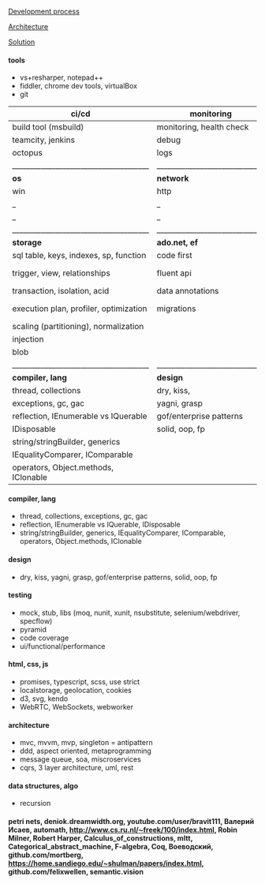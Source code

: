 [Development process](https://github.com/streamcode9/software-design/blob/master/development-process.md)

[Architecture](https://streamcode9.github.io/code/architecture.html)

[Solution](https://streamcode9.github.io/code/solution.html)

#### tools
* vs+resharper, notepad++ 
* fiddler, chrome dev tools, virtualBox
* git

ci/cd                                  | monitoring                     | automation                                       
---------------------------------------|--------------------------------|--------------------------------------------------
build tool (msbuild)                   | monitoring, health check       | cmd                                              
teamcity, jenkins                      | debug                          | powershell                                       
octopus                                | logs                           | bash                                             
______________________________________ | ______________________________ | ________________________________________________ 
**os**                                 | **network**                    | **cloud hosting**                                
win                                    | http                           | azure app service, vm                            
_                                      | _                              | web worker, web job, function                    
_                                      | _                              | cdn                                              
______________________________________ | ______________________________ | ________________________________________________ 
**storage**                            | **ado.net, ef**                | **mvc + web api**                                
sql table, keys, indexes, sp, function | code first                     | iis, di, mapper, documentation (swagger)         
trigger, view, relationships           | fluent api                     | cache, authentication, authorization, validation 
transaction, isolation, acid           | data annotations               | localization, configuration, security            
execution plan, profiler, optimization | migrations                     | integration with 3rd-party system, performance   
scaling (partitioning), normalization  |                                | scale, serialization, model binding              
injection                              |                                | routing, request pipeline, session               
blob                                   |                                | filter, http handler/module                      
______________________________________ | ______________________________ | ________________________________________________ 
**compiler, lang**                     | **design**                     | **architecture**
thread, collections                    | dry, kiss,                     | mvc, mvvm, mvp
exceptions, gc, gac                    | yagni, grasp                   | singleton = antipattern
reflection, IEnumerable vs IQuerable   | gof/enterprise patterns        | aspect oriented
IDisposable                            | solid, oop, fp                 | metaprogramming
string/stringBuilder, generics         |                                | uml, rest. soa
IEqualityComparer, IComparable         |                                | message queue, cqrs, miscroservices
operators, Object.methods, IClonable   |                                | 3 layer architecture, ddd

#### compiler, lang
* thread, collections, exceptions, gc, gac
* reflection, IEnumerable vs IQuerable, IDisposable
* string/stringBuilder, generics, IEqualityComparer, IComparable, operators, Object.methods, IClonable
#### design
* dry, kiss, yagni, grasp, gof/enterprise patterns, solid, oop, fp
#### testing
* mock, stub, libs (moq, nunit, xunit, nsubstitute, selenium/webdriver, specflow)
* pyramid
* code coverage
* ui/functional/performance
#### html, css, js
* promises, typescript, scss, use strict
* localstorage, geolocation, cookies
* d3, svg, kendo
* WebRTC, WebSockets, webworker
#### architecture
* mvc, mvvm, mvp, singleton = antipattern
* ddd, aspect oriented, metaprogramming
* message queue, soa, miscroservices
* cqrs, 3 layer architecture, uml, rest
#### data structures, algo
* recursion
#### petri nets, deniok.dreamwidth.org, youtube.com/user/bravit111, Валерий Исаев, automath, http://www.cs.ru.nl/~freek/100/index.html, Robin Milner, Robert Harper, Calculus_of_constructions, mltt, Categorical_abstract_machine, F-algebra, Coq, Воеводский, github.com/mortberg, https://home.sandiego.edu/~shulman/papers/index.html, github.com/felixwellen, semantic.vision
